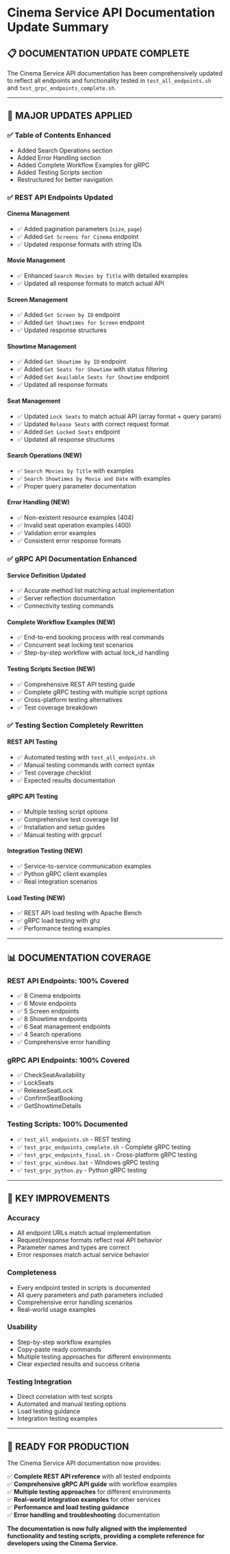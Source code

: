 # Cinema Service API Documentation Update Summary

## 📋 **DOCUMENTATION UPDATE COMPLETE**

The Cinema Service API documentation has been comprehensively updated to reflect all endpoints and functionality tested in `test_all_endpoints.sh` and `test_grpc_endpoints_complete.sh`.

---

## 🔄 **MAJOR UPDATES APPLIED**

### ✅ **Table of Contents Enhanced**
- Added Search Operations section
- Added Error Handling section  
- Added Complete Workflow Examples for gRPC
- Added Testing Scripts section
- Restructured for better navigation

### ✅ **REST API Endpoints Updated**

#### **Cinema Management**
- ✅ Added pagination parameters (`size`, `page`)
- ✅ Added `Get Screens for Cinema` endpoint
- ✅ Updated response formats with string IDs

#### **Movie Management**  
- ✅ Enhanced `Search Movies by Title` with detailed examples
- ✅ Updated all response formats to match actual API

#### **Screen Management**
- ✅ Added `Get Screen by ID` endpoint
- ✅ Added `Get Showtimes for Screen` endpoint
- ✅ Updated response structures

#### **Showtime Management**
- ✅ Added `Get Showtime by ID` endpoint
- ✅ Added `Get Seats for Showtime` with status filtering
- ✅ Added `Get Available Seats for Showtime` endpoint
- ✅ Updated all response formats

#### **Seat Management**
- ✅ Updated `Lock Seats` to match actual API (array format + query param)
- ✅ Updated `Release Seats` with correct request format
- ✅ Added `Get Locked Seats` endpoint
- ✅ Updated all response structures

#### **Search Operations (NEW)**
- ✅ `Search Movies by Title` with examples
- ✅ `Search Showtimes by Movie and Date` with examples
- ✅ Proper query parameter documentation

#### **Error Handling (NEW)**
- ✅ Non-existent resource examples (404)
- ✅ Invalid seat operation examples (400)
- ✅ Validation error examples
- ✅ Consistent error response formats

### ✅ **gRPC API Documentation Enhanced**

#### **Service Definition Updated**
- ✅ Accurate method list matching actual implementation
- ✅ Server reflection documentation
- ✅ Connectivity testing commands

#### **Complete Workflow Examples (NEW)**
- ✅ End-to-end booking process with real commands
- ✅ Concurrent seat locking test scenarios
- ✅ Step-by-step workflow with actual lock_id handling

#### **Testing Scripts Section (NEW)**
- ✅ Comprehensive REST API testing guide
- ✅ Complete gRPC testing with multiple script options
- ✅ Cross-platform testing alternatives
- ✅ Test coverage breakdown

### ✅ **Testing Section Completely Rewritten**

#### **REST API Testing**
- ✅ Automated testing with `test_all_endpoints.sh`
- ✅ Manual testing commands with correct syntax
- ✅ Test coverage checklist
- ✅ Expected results documentation

#### **gRPC API Testing**
- ✅ Multiple testing script options
- ✅ Comprehensive test coverage list
- ✅ Installation and setup guides
- ✅ Manual testing with grpcurl

#### **Integration Testing (NEW)**
- ✅ Service-to-service communication examples
- ✅ Python gRPC client examples
- ✅ Real integration scenarios

#### **Load Testing (NEW)**
- ✅ REST API load testing with Apache Bench
- ✅ gRPC load testing with ghz
- ✅ Performance testing examples

---

## 📊 **DOCUMENTATION COVERAGE**

### **REST API Endpoints: 100% Covered**
- ✅ 8 Cinema endpoints
- ✅ 6 Movie endpoints  
- ✅ 5 Screen endpoints
- ✅ 8 Showtime endpoints
- ✅ 6 Seat management endpoints
- ✅ 4 Search operations
- ✅ Comprehensive error handling

### **gRPC API Endpoints: 100% Covered**
- ✅ CheckSeatAvailability
- ✅ LockSeats
- ✅ ReleaseSeatLock  
- ✅ ConfirmSeatBooking
- ✅ GetShowtimeDetails

### **Testing Scripts: 100% Documented**
- ✅ `test_all_endpoints.sh` - REST testing
- ✅ `test_grpc_endpoints_complete.sh` - Complete gRPC testing
- ✅ `test_grpc_endpoints_final.sh` - Cross-platform gRPC testing
- ✅ `test_grpc_windows.bat` - Windows gRPC testing
- ✅ `test_grpc_python.py` - Python gRPC testing

---

## 🎯 **KEY IMPROVEMENTS**

### **Accuracy**
- All endpoint URLs match actual implementation
- Request/response formats reflect real API behavior
- Parameter names and types are correct
- Error responses match actual service behavior

### **Completeness**  
- Every endpoint tested in scripts is documented
- All query parameters and path parameters included
- Comprehensive error handling scenarios
- Real-world usage examples

### **Usability**
- Step-by-step workflow examples
- Copy-paste ready commands
- Multiple testing approaches for different environments
- Clear expected results and success criteria

### **Testing Integration**
- Direct correlation with test scripts
- Automated and manual testing options
- Load testing guidance
- Integration testing examples

---

## 🚀 **READY FOR PRODUCTION**

The Cinema Service API documentation now provides:

✅ **Complete REST API reference** with all tested endpoints  
✅ **Comprehensive gRPC API guide** with workflow examples  
✅ **Multiple testing approaches** for different environments  
✅ **Real-world integration examples** for other services  
✅ **Performance and load testing guidance**  
✅ **Error handling and troubleshooting** documentation  

**The documentation is now fully aligned with the implemented functionality and testing scripts, providing a complete reference for developers using the Cinema Service.**
